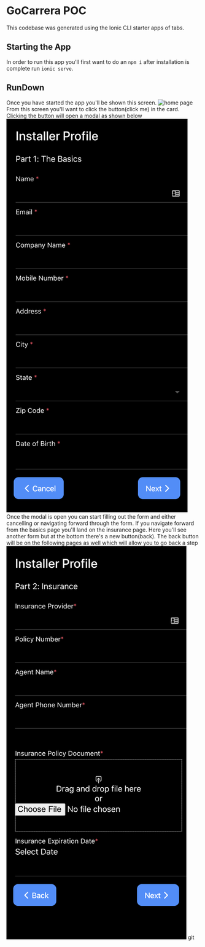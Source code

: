 # GoCarrera POC

This codebase was generated using the Ionic CLI starter apps of tabs.

## Starting the App

In order to run this app you'll first want to do an `npm i` after installation is complete run `ionic serve`.

## RunDown

Once you have started the app you'll be shown this screen.
![home page](src/assets/images/homepage.png)
From this screen you'll want to click the button(click me) in the card.
Clicking the button will open a modal as shown below
![profile form](images/profile-form-modal.png)
Once the modal is open you can start filling out the form and either cancelling or navigating forward through the form.
If you navigate forward from the basics page you'll land on the insurance page. Here you'll see another form but at the bottom there's a new button(back). The back button will be on the following pages as well which will allow you to go back a step
![insurance step](/images/insurance-step.png)
git
